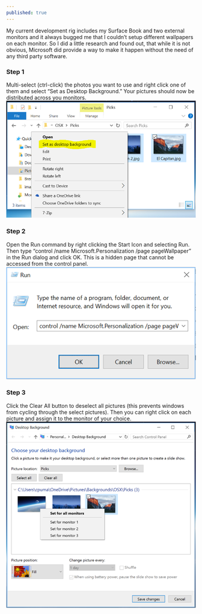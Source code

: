 ```yaml
---
published: true
---
```

My current development rig includes my Surface Book and two external monitors and it always bugged me that I couldn’t setup different wallpapers on each monitor.  So I did a little research and found out, that while it is not obvious, Microsoft did provide a way to make it happen without the need of any third party software.

### Step 1
Multi-select (ctrl-click) the photos you want to use and right click one of them and select “Set as Desktop Background.” Your pictures should now be distributed across you monitors.
![Step One](/images/wallpaper_step_one.png)


### Step 2
Open the Run command by right clicking the Start Icon and selecting Run.  Then type “control /name Microsoft.Personalization /page pageWallpaper” in the Run dialog and click OK.  This is a hidden page that cannot be accessed from the control panel.
![Step Two](/images/wallpaper_step_two.png)


### Step 3
Click the Clear All button to deselect all pictures (this prevents windows from cycling through the select pictures).  Then you can right click on each picture and assign it to the monitor of your choice.
![Step Three](/images/wallpaper_step_three.png)
